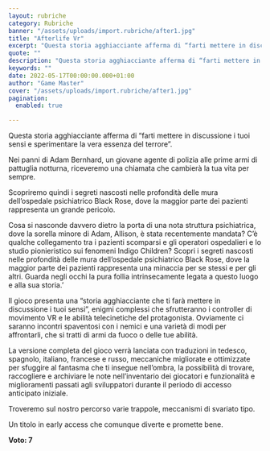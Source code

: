 ```yaml
---
layout: rubriche
category: Rubriche
banner: "/assets/uploads/import.rubriche/after1.jpg"
title: "Afterlife Vr"
excerpt: "Questa storia agghiacciante afferma di “farti mettere in discussione i tuoi sensi e sperimentare la vera essenza del terrore”. Nei panni di Adam Bernhard, un giovane agente di polizia alle prime armi di pattuglia notturna, riceveremo una chiamata che cambierà la tua vita per sempre. Scopriremo quindi i segreti nascosti nelle profondità delle mura dell’ospedale [&hellip"
quote: ""
description: "Questa storia agghiacciante afferma di “farti mettere in discussione i tuoi sensi e sperimentare la vera essenza del terrore”. Nei panni di Adam Bernhard, un giovane agente di polizia alle prime armi di pattuglia notturna, riceveremo una chiamata che cambierà la tua vita per sempre. Scopriremo quindi i segreti nascosti nelle profondità delle mura dell’ospedale [&hellip"
keywords: ""
date: 2022-05-17T00:00:00.000+01:00
author: "Game Master"
cover: "/assets/uploads/import.rubriche/after1.jpg"
pagination:
  enabled: true

---
```


Questa storia agghiacciante afferma di “farti mettere in discussione i tuoi sensi e sperimentare la vera essenza del terrore”.

Nei panni di Adam Bernhard, un giovane agente di polizia alle prime armi di pattuglia notturna, riceveremo una chiamata che cambierà la tua vita per sempre.

Scopriremo quindi i segreti nascosti nelle profondità delle mura dell’ospedale psichiatrico Black Rose, dove la maggior parte dei pazienti rappresenta un grande pericolo.

Cosa si nasconde davvero dietro la porta di una nota struttura psichiatrica, dove la sorella minore di Adam, Allison, è stata recentemente mandata? C’è qualche collegamento tra i pazienti scomparsi e gli operatori ospedalieri e lo studio pionieristico sui fenomeni Indigo Children? Scopri i segreti nascosti nelle profondità delle mura dell’ospedale psichiatrico Black Rose, dove la maggior parte dei pazienti rappresenta una minaccia per se stessi e per gli altri. Guarda negli occhi la pura follia intrinsecamente legata a questo luogo e alla sua storia.’

Il gioco presenta una “storia agghiacciante che ti farà mettere in discussione i tuoi sensi”, enigmi complessi che sfrutteranno i controller di movimento VR e le abilità telecinetiche del protagonista. Ovviamente ci saranno incontri spaventosi con i nemici e una varietà di modi per affrontarli, che si tratti di armi da fuoco o delle tue abilità.

La versione completa del gioco verrà lanciata con traduzioni in tedesco, spagnolo, italiano, francese e russo, meccaniche migliorate e ottimizzate per sfuggire al fantasma che ti insegue nell’ombra, la possibilità di trovare, raccogliere e archiviare le note nell’inventario dei giocatori e funzionalità e miglioramenti passati agli sviluppatori durante il periodo di accesso anticipato iniziale.

Troveremo sul nostro percorso varie trappole, meccanismi di svariato tipo.

Un titolo in early access che comunque diverte e promette bene.

**Voto: 7**